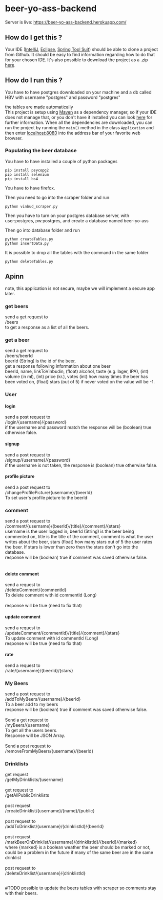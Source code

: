 # beer-yo-ass-backend

Server is live: https://beer-yo-ass-backend.herokuapp.com/

## How do I get this ?
Your IDE ([IntelliJ](https://www.jetbrains.com/idea/), [Eclipse](https://eclipse.org/), [Spring Tool Suit](https://spring.io/tools)) should be able to clone a project from Github.
It should be easy to find information regarding how to do that for your chosen IDE.
It's also possible to download the project as a .zip [here](https://github.com/mbook/SpringBootMVC/archive/master.zip).

## How do I run this ?
You have to have postgres downloaded on your machine and a db called HBV with username "postgres" and password "postgres" <br />

the tables are made automatically <br /> 
This project is setup using [Maven](https://maven.apache.org/what-is-maven.html) as a dependency manager, so if your IDE does not manage that, or you don't have it installed you can look [here](https://maven.apache.org/install.html) for further information.
When all the dependencies are downloaded, you can run the project by running the ``main()`` method in the class ``Application`` and then enter [localhost:8080](http://localhost:8080) into the address bar of your favorite web browser.


### Populating the beer database
You have to have installed a couple of python packages
```$xslt
pip install psycopg2
pip install selenium
pip install bs4
```
You have to have firefox.

Then you need to go into the scraper folder and run
```$xslt
python vinbud_scraper.py
```

Then you have to turn on your postgres database server, with user:postgres, pw:postgres, and create a database named beer-yo-ass

Then go into database folder and run
```$xslt
python createTables.py
python insertData.py
```

It is possible to drop all the tables with the command in the same folder
```$xslt
python deleteTables.py
```


## Apinn
note, this application is not secure, maybe we will implement a secure app later.
<br />

### get beers
send a get request to 
<br />
/beers
<br />
to get a response as a list of all the beers.

### get a beer
send a get request to 
<br />
/beers/beerId
<br />
beerId (String) is the id of the beer,
<br />
get a response following information about one beer
<br />
beerId, name, 
linkToVinbudin, 
(float) alcohol, 
taste (e.g. lager, IPA),
(int) volume (in ml),
(int) price (kr.),
votes (int) how many times the beer has been voted on,
(float) stars (out of 5) if never voted on the value will be -1.

### User

#### login
send a post request to 
<br />
/login/{username}/{password}
<br />
if the username and password match the response will be (boolean) true otherwise false.
<br />
#### signup
send a post request to 
<br />
/signup/{username}/{password}
<br />
if the username is not taken, the response is (boolean) true otherwise false.

#### profile picture
send a post request to 
<br />
/changeProfilePicture/{username}/{beerId}
<br />
To set user's profile picture to the beerId

### comment
send a post request to 
<br />
/comment/{username}/{beerId}/{title}/{comment}/{stars}
<br />
username is the user logged in, 
beerId (String) is the beer being commented on,
title is the title of the comment,
comment is what the user writes about the beer,
stars (float) how many stars out of 5 the user rates the beer. If stars is lower than zero then the stars don't go into the database.
<br />
response will be (boolean) true if comment was saved otherwise false.
<br />
<br />

#### delete comment
send a request to 
<br />
/deleteComment/{commentId}
<br />
To delete comment with id commentId (Long)
<br />
<br />
response will be true (need to fix that)
#### update comment
send a request to 
<br />
/updateComment/{commentId}/{title}/{comment}/{stars}
<br />
To update comment with id commentId (Long)
<br />
response will be true (need to fix that)

#### rate
send a request to 
<br />
/rate/{username}/{beerId}/{stars}


### My Beers
send a post request to 
<br />
/addToMyBeers/{username}/{beerId}
<br />
To a beer add to my beers
<br />
response will be (boolean) true if comment was saved otherwise false.
<br />
<br />
Send a get request to 
<br />
/myBeers/{username}
<br />
To get all the users beers.
<br />
Response will be JSON Array.
<br />
<br />
Send a post request to
<br />
/removeFromMyBeers/{username}/{beerId}
 
### Drinklists
get request 
<br />
/getMyDrinklists/{username}
<br />
<br />
get request to
<br />
/getAllPublicDrinklists
<br />
<br />
post request 
<br />
/createDrinklist/{username}/{name}/{public}
<br />
<br />
post request to 
<br />
/addToDrinklist/{username}/{drinklistId}/{beerId}
<br />
<br />
post request
<br />
/markBeerOnDrinklist/{username}/{drinklistId}/{beerId}/{marked}
<br />
where {marked} is a boolean weather the beer should be marked or not, could be a problem in the future if many of the same beer are in the same drinklist
<br />
<br />
post request to
<br />
/deleteDrinklist/{username}/{drinklistId}
<br />
<br/>



#TODO
possible to update the beers tables with scraper so comments stay with their beers.